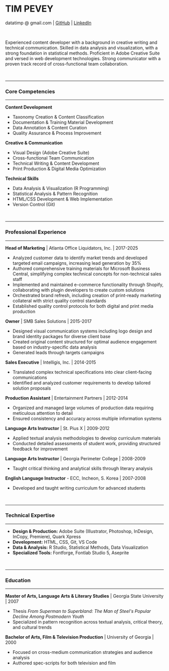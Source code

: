 # TIM PEVEY
datatimp @ gmail.com | [GitHub](https://github.com/WrinkleRelease) | [LinkedIn](https://www.linkedin.com/in/timothypevey/)

<br>

Experienced content developer with a background in creative writing and technical communication. Skilled in data analysis and visualization, with a strong foundation in statistical methods. Proficient in Adobe Creative Suite and versed in web development technologies. Strong communicator with a proven track record of cross-functional team collaboration.

<br>

---
### Core Competencies
---

**Content Development**

- Taxonomy Creation & Content Classification
- Documentation & Training Material Development
- Data Annotation & Content Curation
- Quality Assurance & Process Improvement

**Creative & Communication**

- Visual Design (Adobe Creative Suite)
- Cross-functional Team Communication
- Technical Writing & Content Development
- Print Production & Digital Media Optimization

**Technical Skills**

- Data Analysis & Visualization (R Programming)
- Statistical Analysis & Pattern Recognition
- HTML/CSS Development & Web Implementation
- Version Control (Git)

<br>

---

### Professional Experience

---

**Head of Marketing** | Atlanta Office Liquidators, Inc. | 2017-2025

- Analyzed customer data to identify market trends and developed targeted email campaigns, increasing lead generation by 35%
- Authored comprehensive training materials for Microsoft Business Central, simplifying complex technical concepts for non-technical sales staff
- Implemented and maintained e-commerce functionality through Shopify, collaborating with plugin developers to create custom solutions
- Orchestrated brand refresh, including creation of print-ready marketing collateral with strict quality control standards
- Established quality control protocols for both digital and print media production

**Owner** | SMB Sales Solutions | 2015-2017

- Designed visual communication systems including logo design and brand identity packages for diverse client base
- Created original content structured for optimal audience engagement based on industry-specific data analysis
- Generated leads through targets campaigns

**Sales Executive** | Intelligis, Inc. | 2014-2015

- Translated complex technical specifications into clear client-facing communications
- Identified and analyzed customer requirements to develop tailored solution proposals

**Production Assistant** | Entertainment Partners | 2012-2014

- Organized and managed large volumes of production data requiring meticulous attention to detail
- Ensured consistency and accuracy across multiple information systems

**Language Arts Instructor** | St. Pius X | 2009-2012

- Applied textual analysis methodologies to develop curriculum materials
- Conducted detailed assessments of student work, providing structured feedback for improvement

**Language Arts Instructor** | Georgia Perimeter College | 2008-2009

- Taught critical thinking and analytical skills through literary analysis

**English Language Instructor** - ECC, Incheon, S. Korea | 2007-2008

- Developed and taught writing curriculum for advanced students

<br>

---

### Technical Expertise

---

- **Design & Production:** Adobe Suite (Illustrator, Photoshop, InDesign, InCopy, Premiere), Quark Xpress
- **Development:** HTML, CSS, Git, VS Code
- **Data & Analysis:** R Studio, Statistical Methods, Data Visualization
- **Specialized Tools:** Fontforge, Fontlab Studio 5, Aseprite

<br>

---

### Education

---

**Master of Arts, Language Arts & Literary Studies** | Georgia State University | 2007

- Thesis _From Superman to Superbland: The Man of Steel's Popular Decline Among Postmodern Youth_
- Specialized in pattern recognition across textual analysis, critical theory, and cultural trends

**Bachelor of Arts, Film & Television Production** | University of Georgia | 2000

- Focused on cross-medium communication strategies and audience analysis
- Authored spec-scripts for both television and film
